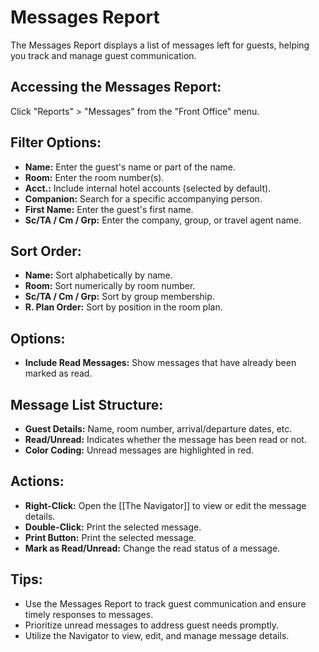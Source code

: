 # Messages Report

The Messages Report displays a list of messages left for guests, helping you track and manage guest communication.

## Accessing the Messages Report:

Click "Reports" > "Messages" from the "Front Office" menu.

## Filter Options:

* **Name:** Enter the guest's name or part of the name.
* **Room:** Enter the room number(s). 
* **Acct.:**  Include internal hotel accounts (selected by default).
* **Companion:** Search for a specific accompanying person.
* **First Name:**  Enter the guest's first name.
* **Sc/TA / Cm / Grp:** Enter the company, group, or travel agent name.

## Sort Order:

* **Name:** Sort alphabetically by name. 
* **Room:** Sort numerically by room number. 
* **Sc/TA / Cm / Grp:** Sort by group membership.
* **R. Plan Order:**  Sort by position in the room plan. 

## Options:

* **Include Read Messages:**  Show messages that have already been marked as read. 

## Message List Structure:

* **Guest Details:** Name, room number, arrival/departure dates, etc.
* **Read/Unread:** Indicates whether the message has been read or not.
* **Color Coding:** Unread messages are highlighted in red.

## Actions:

* **Right-Click:** Open the [[The Navigator]] to view or edit the message details.
* **Double-Click:** Print the selected message. 
* **Print Button:** Print the selected message.
* **Mark as Read/Unread:**  Change the read status of a message. 

## Tips:

* Use the Messages Report to track guest communication and ensure timely responses to messages.
* Prioritize unread messages to address guest needs promptly.
* Utilize the Navigator to view, edit, and manage message details.